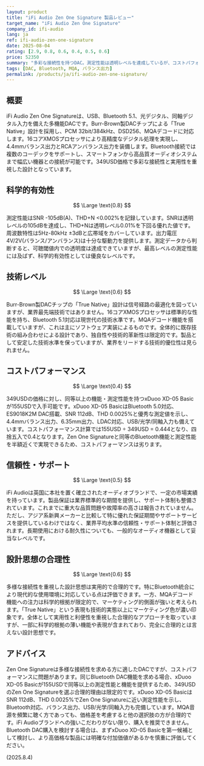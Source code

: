 ```yaml
---
layout: product
title: "iFi Audio Zen One Signature 製品レビュー"
target_name: "iFi Audio Zen One Signature"
company_id: ifi-audio
lang: ja
ref: ifi-audio-zen-one-signature
date: 2025-08-04
rating: [2.9, 0.8, 0.6, 0.4, 0.5, 0.6]
price: 52350
summary: "多彩な接続性を持つDAC。測定性能は透明レベルを達成しているが、コストパフォーマンスは劣る。"
tags: [DAC, Bluetooth, MQA, バランス出力]
permalink: /products/ja/ifi-audio-zen-one-signature/
---
```


## 概要

iFi Audio Zen One Signatureは、USB、Bluetooth 5.1、光デジタル、同軸デジタル入力を備えた多機能DACです。Burr-Brown製DACチップによる「True Native」設計を採用し、PCM 32bit/384kHz、DSD256、MQAデコードに対応します。16コアXMOSプロセッサにより高精度なデジタル処理を実現し、4.4mmバランス出力とRCAアンバランス出力を装備します。Bluetooth接続では複数のコーデックをサポートし、スマートフォンから高品質オーディオシステムまで幅広い機器との接続が可能です。349USD価格で多彩な接続性と実用性を重視した設計となっています。

## 科学的有効性

$$ \Large \text{0.8} $$

測定性能はSNR -105dB(A)、THD+N <0.002%を記録しています。SNRは透明レベルの105dBを達成し、THD+Nは透明レベル0.01%を下回る優れた値です。周波数特性は5Hz-80kHz ±3dBと広帯域をカバーしています。出力電圧4V/2V(バランス/アンバランス)は十分な駆動力を提供します。測定データから判断すると、可聴閾値内での透明度は達成できていますが、最高レベルの測定性能には及ばず、科学的有効性としては優良なレベルです。

## 技術レベル

$$ \Large \text{0.6} $$

Burr-Brown製DACチップの「True Native」設計は信号経路の最適化を図っていますが、業界最先端技術ではありません。16コアXMOSプロセッサは標準的な性能を持ち、Bluetooth 5.1対応は現世代の技術水準です。MQAデコード機能を搭載していますが、これは主にソフトウェア実装によるものです。全体的に既存技術の組み合わせによる設計であり、独自性や技術的革新性は限定的です。製品として安定した技術水準を保っていますが、業界をリードする技術的優位性は見られません。

## コストパフォーマンス

$$ \Large \text{0.4} $$

349USDの価格に対し、同等以上の機能・測定性能を持つxDuoo XD-05 Basicが155USDで入手可能です。xDuoo XD-05 BasicはBluetooth 5.0対応、ES9018K2M DAC搭載、SNR 112dB、THD 0.0025%と優秀な測定値を示し、4.4mmバランス出力、6.35mm出力、LDAC対応、USB/光学/同軸入力も備えています。コストパフォーマンス計算では155USD ÷ 349USD = 0.444となり、四捨五入で0.4となります。Zen One Signatureと同等のBluetooth機能と測定性能を半額近くで実現できるため、コストパフォーマンスは劣ります。

## 信頼性・サポート

$$ \Large \text{0.5} $$

iFi Audioは英国に本社を置く確立されたオーディオブランドで、一定の市場実績を持っています。製品保証は業界標準的な期間を提供し、サポート体制も整備されています。これまでに重大な品質問題や故障率の高さは報告されていません。ただし、アジア系新興メーカーと比較して特に優れた保証期間やサポートサービスを提供しているわけではなく、業界平均水準の信頼性・サポート体制と評価されます。長期使用における耐久性についても、一般的なオーディオ機器として妥当なレベルです。

## 設計思想の合理性

$$ \Large \text{0.6} $$

多様な接続性を重視した設計思想は実用的で合理的です。特にBluetooth統合により現代的な使用環境に対応している点は評価できます。一方、MQAデコード機能への注力は科学的根拠が限定的で、マーケティング的側面が強いと考えられます。「True Native」という表現も技術的実態以上にマーケティング色が濃い印象です。全体として実用性と利便性を重視した合理的なアプローチを取っていますが、一部に科学的根拠の薄い機能や表現が含まれており、完全に合理的とは言えない設計思想です。

## アドバイス

Zen One Signatureは多様な接続性を求める方に適したDACですが、コストパフォーマンスに問題があります。同じBluetooth DAC機能を求める場合、xDuoo XD-05 Basicが155USDで同等以上の測定性能と機能を提供するため、349USDのZen One Signatureを選ぶ合理的理由は限定的です。xDuoo XD-05 BasicはSNR 112dB、THD 0.0025%でZen One Signatureに近い測定性能を示し、Bluetooth対応、バランス出力、USB/光学/同軸入力も完備しています。MQA音源を頻繁に聴く方であっても、価格差を考慮すると他の選択肢の方が合理的です。iFi Audioブランドへの強いこだわりがない限り、購入を推奨できません。Bluetooth DAC購入を検討する場合は、まずxDuoo XD-05 Basicを第一候補として検討し、より高価格な製品には明確な付加価値があるかを慎重に評価してください。

(2025.8.4)
